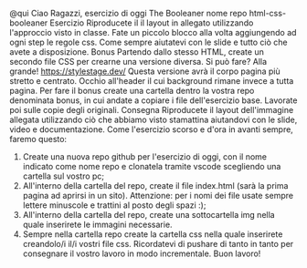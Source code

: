 @qui
Ciao Ragazzi,
esercizio di oggi The Booleaner
nome repo html-css-booleaner
Esercizio
Riproducete il il layout in allegato utilizzando l'approccio visto in classe. Fate un piccolo blocco alla volta aggiungendo ad ogni step le regole css. Come sempre aiutatevi con le slide e tutto ciò che avete a disposizione.
Bonus
Partendo dallo stesso HTML, create un secondo file CSS per crearne una versione diversa. Si può fare? Alla grande! https://stylestage.dev/ Questa versione avrà il corpo pagina più stretto e centrato. Occhio all'header il cui background rimane invece a tutta pagina.
Per fare il bonus create una cartella dentro la vostra repo denominata bonus, in cui andate a copiare i file dell'esercizio base. Lavorate poi sulle copie degli originali.
Consegna
Riproducete il layout dell'immagine allegata utilizzando ciò che abbiamo visto stamattina aiutandovi con le slide, video e documentazione. Come l'esercizio scorso e d'ora in avanti sempre, faremo questo:
1. Create una nuova repo github per l'esercizio di oggi, con il nome indicato come nome repo e clonatela tramite vscode scegliendo una cartella sul vostro pc;
2. All'interno della cartella del repo, create il file index.html (sarà la prima pagina ad aprirsi in un sito). Attenzione: per i nomi dei file usate sempre lettere minuscole e trattini al posto degli spazi :);
3. All'interno della cartella del repo, create una sottocartella img nella quale inserirete le immagini necessarie.
4. Sempre nella cartella repo create la cartella css nella quale inserirete creandolo/i il/i vostri file css. Ricordatevi di pushare di tanto in tanto per consegnare il vostro lavoro in modo incrementale.
Buon lavoro!